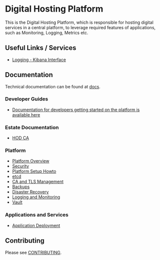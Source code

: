 # Digital Hosting Platform

This is the Digital Hosting Platform, which is responsible for hosting digital services in a central platform, to leverage required features of applications, such as Monitoring, Logging, Metrics etc.

## Useful Links / Services
* [Logging - Kibana Interface](https://kibana.ops.digital.homeoffice.gov.uk/)

## Documentation

Technical documentation can be found at [docs](docs/).

### Developer Guides

* [Documentation for developers getting started on the platform is available here](developer-docs/README.md)

### Estate Documentation

* [HOD CA](docs/hod_ca.md)

### Platform

* [Platform Overview](docs/overview.md)
* [Security](docs/security.md)
* [Platform Setup Howto](docs/platform_setup.md)
* [etcd](docs/etcd.md)
* [CA and TLS Management](docs/ca_tls.md)
* [Backups](docs/backups.md)
* [Disaster Recovery](docs/dr.md)
* [Logging and Monitoring](docs/logging_monitoring.md)
* [Vault](docs/vault.md)

### Applications and Services

* [Application Deployment](docs/apps_deployment.md)

## Contributing

Please see [CONTRIBUTING](CONTRIBUTING.md).
